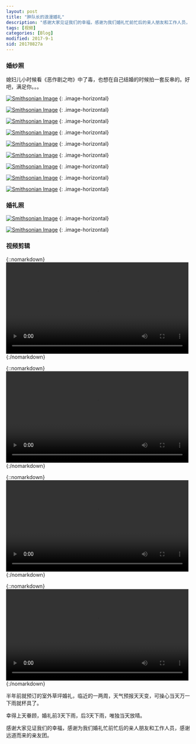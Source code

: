 ```yaml
---
layout: post
title: "肿队长的浪漫婚礼"
description: "感谢大家见证我们的幸福，感谢为我们婚礼忙前忙后的亲人朋友和工作人员，感谢远道而来的亲友团。"
tags: [视频]
categories: [Blog]
modified: 2017-9-1
sid: 20170827a
---
```


### 婚纱照

媳妇儿小时候看《恶作剧之吻》中了毒，也想在自己结婚的时候拍一套反串的。好吧，满足你。。。

[![Smithsonian Image](http://yorry.cn/link/blog/IMG_4705.JPG)](http://yorry.cn/link/blog/IMG_4705.JPG)
{: .image-horizontal}

[![Smithsonian Image](http://yorry.cn/link/blog/IMG_4706.JPG)](http://yorry.cn/link/blog/IMG_4706.JPG)
{: .image-horizontal}

<!--more-->

[![Smithsonian Image](http://yorry.cn/link/blog/IMG_4707.JPG)](http://yorry.cn/link/blog/IMG_4707.JPG)
{: .image-horizontal}

[![Smithsonian Image](http://yorry.cn/link/blog/IMG_4708.JPG)](http://yorry.cn/link/blog/IMG_4708.JPG)
{: .image-horizontal}

[![Smithsonian Image](http://yorry.cn/link/blog/IMG_4709.JPG)](http://yorry.cn/link/blog/IMG_4709.JPG)
{: .image-horizontal}

[![Smithsonian Image](http://yorry.cn/link/blog/IMG_4710.JPG)](http://yorry.cn/link/blog/IMG_4710.JPG)
{: .image-horizontal}

[![Smithsonian Image](http://yorry.cn/link/blog/IMG_4711.JPG)](http://yorry.cn/link/blog/IMG_4711.JPG)
{: .image-horizontal}

[![Smithsonian Image](http://yorry.cn/link/blog/IMG_4712.JPG)](http://yorry.cn/link/blog/IMG_4712.JPG)
{: .image-horizontal}

[![Smithsonian Image](http://yorry.cn/link/blog/IMG_4713.JPG)](http://yorry.cn/link/blog/IMG_4713.JPG)
{: .image-horizontal}

### 婚礼照

[![Smithsonian Image](http://yorry.cn/link/blog/IMG_4703.JPG)](http://yorry.cn/link/blog/IMG_4703.JPG)
{: .image-horizontal}

[![Smithsonian Image](http://yorry.cn/link/blog/IMG_4704.JPG)](http://yorry.cn/link/blog/IMG_4704.JPG)
{: .image-horizontal}

### 视频剪辑

{::nomarkdown}
<video width=500 class="my-video" src="http://yorry.cn/video/bb9c58f7ed5a5e74a92a59e175b0c4.MP4" controls="controls">您的浏览器不支持 video 标签。</video>
{:/nomarkdown}

{::nomarkdown}
<video width=500 class="my-video" src="http://yorry.cn/video/1d9900121f3318499b00cc2d778bd6.MP4" controls="controls">您的浏览器不支持 video 标签。</video>
{:/nomarkdown}

{::nomarkdown}
<video width=500 class="my-video" src="http://yorry.cn/video/c42e291269eebf78ed0baf1a001917.MP4" controls="controls">您的浏览器不支持 video 标签。</video>
{:/nomarkdown}

{::nomarkdown}
<video width=500 class="my-video" src="http://yorry.cn/video/2bf641ea5b52bc1e7d47bc7c65bc56.MP4" controls="controls">您的浏览器不支持 video 标签。</video>
{:/nomarkdown}

半年前就预订的室外草坪婚礼，临近的一两周，天气预报天天变，可操心当天万一下雨就杯具了。

幸得上天眷顾，婚礼前3天下雨，后3天下雨，唯独当天放晴。

感谢大家见证我们的幸福，感谢为我们婚礼忙前忙后的亲人朋友和工作人员，感谢远道而来的亲友团。